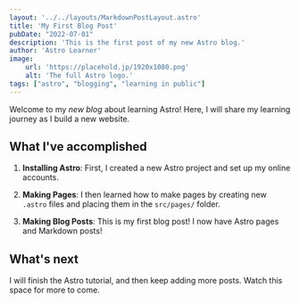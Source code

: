 ```yaml
---
layout: '../../layouts/MarkdownPostLayout.astro'
title: 'My First Blog Post'
pubDate: "2022-07-01"
description: 'This is the first post of my new Astro blog.'
author: 'Astro Learner'
image:
    url: 'https://placehold.jp/1920x1080.png'
    alt: 'The full Astro logo.'
tags: ["astro", "blogging", "learning in public"]
---
```

Welcome to my _new blog_ about learning Astro! Here, I will share my learning journey as I build a new website.

## What I've accomplished

1. **Installing Astro**: First, I created a new Astro project and set up my online accounts.

2. **Making Pages**: I then learned how to make pages by creating new `.astro` files and placing them in the `src/pages/` folder.

3. **Making Blog Posts**: This is my first blog post! I now have Astro pages and Markdown posts!

## What's next

I will finish the Astro tutorial, and then keep adding more posts. Watch this space for more to come.